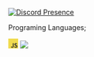 [![Discord Presence](https://lanyard-profile-readme.vercel.app/api/487269290400153610)](https://discord.com/users/487269290400153610)

Programing Languages;

<code><img height="20" src="https://raw.githubusercontent.com/github/explore/80688e429a7d4ef2fca1e82350fe8e3517d3494d/topics/javascript/javascript.png"></code>
<code><img height="20" src="https://www.google.com/url?sa=i&url=https%3A%2F%2Fwww.stickpng.com%2Fimg%2Ficons-logos-emojis%2Ftech-companies%2Fpython-logo&psig=AOvVaw2ER6g1sscA2S1Cb515-4KK&ust=1635961627418000&source=images&cd=vfe&ved=0CAsQjRxqFwoTCIDl4o-e-vMCFQAAAAAdAAAAABAD"></code>
 
